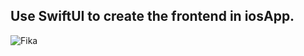 ## Use SwiftUI to create the frontend in iosApp.
![Fika](https://s3cdn.yourator.co/collections/images/000/069/535/original/6a327682c2fdeddfac4d7dac154f22ccefacf4c2.jpg)
